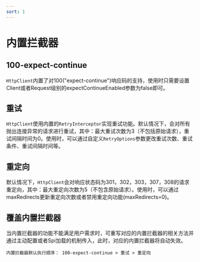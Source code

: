 ```yaml
---
sort: 1
---
```


# 内置拦截器

## 100-expect-continue
`HttpClient`内置了对100("expect-continue")响应码的支持，使用时只需要设置Client或者Request级别的expectContinueEnabled参数为false即可。

## 重试
`HttpClient`使用内置的`RetryInterceptor`实现重试功能。默认情况下，会对所有抛出连接异常的请求进行重试，其中：最大重试次数为3（不包括原始请求），重试间隔时间为0。使用时，可以通过自定义`RetryOptions`参数更改重试次数、重试条件、重试间隔时间等。

## 重定向
默认情况下，`HttpClient`会对响应状态码为301，302，303，307，308的请求重定向，其中：最大重定向次数为5（不包含原始请求）。使用时，可以通过maxRedirects更新重定向次数或者禁用重定向功能(maxRedirects=0)。

## 覆盖内置拦截器
当内置拦截器的功能不能满足用户需求时，可重写对应的内置拦截器的相关方法并通过主动配置或者Spi加载的机制传入，此时，对应的内置拦截器将自动失效。

```tip
内置拦截器默认执行顺序： 100-expect-continue > 重试 > 重定向
```
